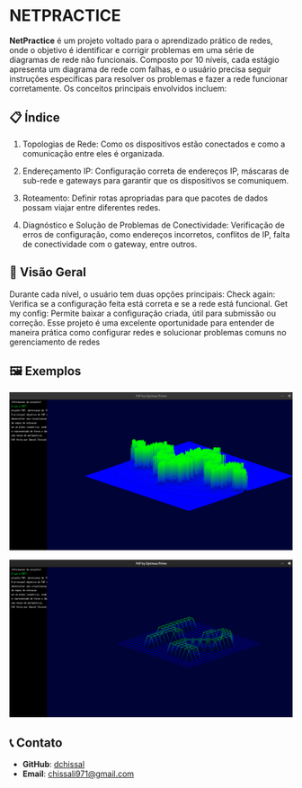 # NETPRACTICE

**NetPractice** é um projeto voltado para o aprendizado prático de redes, onde o objetivo é identificar e corrigir problemas em uma série de diagramas de rede não funcionais. Composto por 10 níveis, cada estágio apresenta um diagrama de rede com falhas, e o usuário precisa seguir instruções específicas para resolver os problemas e fazer a rede funcionar corretamente.
Os conceitos principais envolvidos incluem:

## 📋 Índice

1) Topologias de Rede: Como os dispositivos estão conectados e como a comunicação entre eles é organizada.

2) Endereçamento IP: Configuração correta de endereços IP, máscaras de sub-rede e gateways para garantir que os dispositivos se comuniquem.

3) Roteamento: Definir rotas apropriadas para que pacotes de dados possam viajar entre diferentes redes.

4) Diagnóstico e Solução de Problemas de Conectividade: Verificação de erros de configuração, como endereços incorretos, conflitos de IP, falta de conectividade com o gateway, entre outros.

## 🌟 Visão Geral

Durante cada nível, o usuário tem duas opções principais:
Check again: Verifica se a configuração feita está correta e se a rede está funcional.
Get my config: Permite baixar a configuração criada, útil para submissão ou correção.
Esse projeto é uma excelente oportunidade para entender de maneira prática como configurar redes e solucionar problemas comuns no gerenciamento de redes

## 🖼️ Exemplos
![example (2)](https://raw.githubusercontent.com/Dchissal/FDF-42-schooll/refs/heads/main/Screenshot%20from%202024-10-13%2009-53-45.png)

![example (3)](https://raw.githubusercontent.com/Dchissal/FDF-42-schooll/refs/heads/main/Screenshot%20from%202024-10-13%2009-55-17.png)

## 📞 Contato

- **GitHub**: [dchissal](https://github.com/Dchissal)
- **Email**: chissali971@gmail.com

